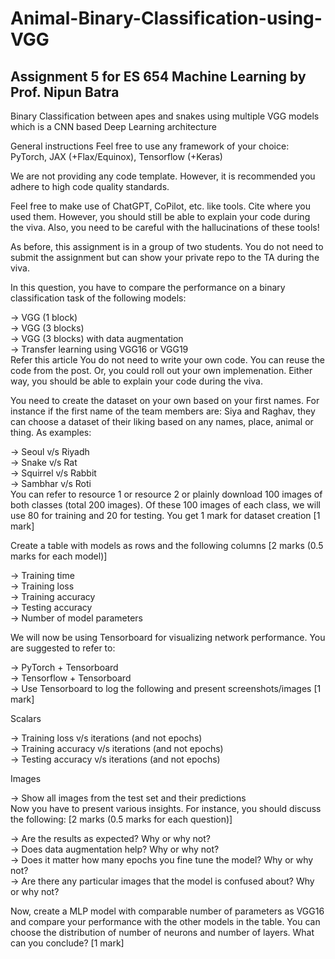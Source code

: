 # Animal-Binary-Classification-using-VGG
## Assignment 5 for ES 654 Machine Learning by Prof. Nipun Batra
Binary Classification between apes and snakes using multiple VGG models which is a CNN based Deep Learning architecture  

General instructions
Feel free to use any framework of your choice: PyTorch, JAX (+Flax/Equinox), Tensorflow (+Keras)  

We are not providing any code template. However, it is recommended you adhere to high code quality standards.  

Feel free to make use of ChatGPT, CoPilot, etc. like tools. Cite where you used them. However, you should still be able to explain your code during the viva. Also, you need to be careful with the hallucinations of these tools!  

As before, this assignment is in a group of two students. You do not need to submit the assignment but can show your private repo to the TA during the viva.  

In this question, you have to compare the performance on a binary classification task of the following models:  

-> VGG (1 block)  
-> VGG (3 blocks)  
-> VGG (3 blocks) with data augmentation  
-> Transfer learning using VGG16 or VGG19  
Refer this article You do not need to write your own code. You can reuse the code from the post. Or, you could roll out your own implemenation. Either way, you should be able to explain your code during the viva.  

You need to create the dataset on your own based on your first names. For instance if the first name of the team members are: Siya and Raghav, they can choose a dataset of their liking based on any names, place, animal or thing. As examples:  

-> Seoul v/s Riyadh  
-> Snake v/s Rat  
-> Squirrel v/s Rabbit  
-> Sambhar v/s Roti  
You can refer to resource 1 or resource 2 or plainly download 100 images of both classes (total 200 images). Of these 100 images of each class, we will use 80 for training and 20 for testing. You get 1 mark for dataset creation [1 mark]  
  
Create a table with models as rows and the following columns [2 marks (0.5 marks for each model)]  
  
-> Training time  
-> Training loss  
-> Training accuracy  
-> Testing accuracy  
-> Number of model parameters  
  
We will now be using Tensorboard for visualizing network performance. You are suggested to refer to:  
  
-> PyTorch + Tensorboard  
-> Tensorflow + Tensorboard  
-> Use Tensorboard to log the following and present screenshots/images [1 mark]  
  
Scalars  
  
-> Training loss v/s iterations (and not epochs)  
-> Training accuracy v/s iterations (and not epochs)  
-> Testing accuracy v/s iterations (and not epochs)  
  
Images  
  
-> Show all images from the test set and their predictions  
Now you have to present various insights. For instance, you should discuss the following: [2 marks (0.5 marks for each question)]  
  
-> Are the results as expected? Why or why not?  
-> Does data augmentation help? Why or why not?  
-> Does it matter how many epochs you fine tune the model? Why or why not?  
-> Are there any particular images that the model is confused about? Why or why not?  
  
Now, create a MLP model with comparable number of parameters as VGG16 and compare your performance with the other models in the table. You can choose the distribution of number of neurons and number of layers. What can you conclude? [1 mark]  
